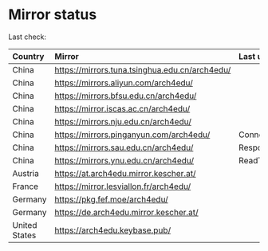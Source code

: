 <script src="./time.js"></script>
# Mirror status
Last check: <script type="text/javascript">localize(1670900097.600107);</script>

|Country|Mirror|Last update|
|:------|:-----|:----------|
|China|https://mirrors.tuna.tsinghua.edu.cn/arch4edu/|<script type="text/javascript">localize(1670870404);</script>|
|China|https://mirrors.aliyun.com/arch4edu/|<script type="text/javascript">localize(1670826887);</script>|
|China|https://mirrors.bfsu.edu.cn/arch4edu/|<script type="text/javascript">localize(1670870404);</script>|
|China|https://mirror.iscas.ac.cn/arch4edu/|<script type="text/javascript">localize(1670870404);</script>|
|China|https://mirrors.nju.edu.cn/arch4edu/|<script type="text/javascript">localize(1670826887);</script>|
|China|https://mirrors.pinganyun.com/arch4edu/|ConnectTimeout|
|China|https://mirrors.sau.edu.cn/arch4edu/|Response 500|
|China|https://mirrors.ynu.edu.cn/arch4edu/|ReadTimeout|
|Austria|https://at.arch4edu.mirror.kescher.at/|<script type="text/javascript">localize(1670870404);</script>|
|France|https://mirror.lesviallon.fr/arch4edu/|<script type="text/javascript">localize(1670870404);</script>|
|Germany|https://pkg.fef.moe/arch4edu/|<script type="text/javascript">localize(1670870404);</script>|
|Germany|https://de.arch4edu.mirror.kescher.at/|<script type="text/javascript">localize(1670870404);</script>|
|United States|https://arch4edu.keybase.pub/|<script type="text/javascript">localize(1670826887);</script>|

<script src="./tablefilter/tablefilter.js"></script>
<script src="./table.js"></script>